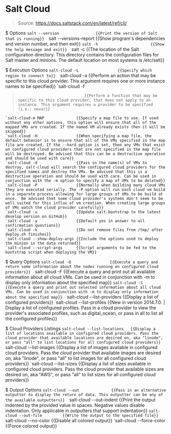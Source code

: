 # Salt Cloud

> Source: https://docs.saltstack.com/en/latest/ref/cli/

$ Options
    `salt --version                {{Print the version of Salt that is running}} 
    `salt --versions-report        {{Show program's dependencies and version number, and then exit}} 
    `salt -h                       {{Show the help message and exit}} 
    `salt -c                       {{The location of the Salt configuration directory. This directory contains the configuration files for Salt master and minions. The default location on most systems is /etc/salt}} 

$ Execution Options
    `salt-cloud -L                 {{Specify which region to connect to}} 
    `salt-cloud -a                 {{Perform an action that may be specific to this cloud provider. This argument requires one or more instance names to be specified}} 
    `salt-cloud -f <FUNC-NAME> <PROVIDER>
>                                  {{Perform a function that may be specific to this cloud provider, that does not apply to an instance. This argument requires a provider to be specified (i.e.: nova)}} 
    `salt-cloud-m MAP              {{Specify a map file to use. If used without any other options, this option will ensure that all of the mapped VMs are created. If the named VM already exists then it will be skipped}} 
    `salt-cloud -H                 {{When specifying a map file, the default behavior is to ensure that all of the VMs specified in the map file are created. If the --hard option is set, then any VMs that exist on configured cloud providers that are not specified in the map file will be destroyed. Be advised that this can be a destructive operation and should be used with care}} 
    `salt-cloud -d                 {{Pass in the name(s) of VMs to destroy, salt-cloud will search the configured cloud providers for the specified names and destroy the VMs. Be advised that this is a destructive operation and should be used with care. Can be used in conjunction with the -m option to specify a map of VMs to be deleted}} 
    `salt-cloud -P                 {{Normally when building many cloud VMs they are executed serially. The -P option will run each cloud vm build in a separate process allowing for large groups of VMs to be build at once.  Be advised that some cloud provider's systems don't seem to be well suited for this influx of vm creation. When creating large groups of VMs watch the cloud provider carefully}} 
    `salt-cloud -u                 {{Update salt-bootstrap to the latest develop version on GitHub}} 
    `salt-cloud -y                 {{Default yes in answer to all confirmation questions}} 
    `salt-cloud -k                 {{Do not remove files from /tmp/ after deploy.sh finishes}} 
    `salt-cloud --show-deploy-args {{Include the options used to deploy the minion in the data returned}} 
    `salt-cloud --script-args      {{Script arguments to be fed to the bootstrap script when deploying the VM}} 

$ Query Options
    `salt-cloud -Q                 {{Execute a query and return some information about the nodes running on configured cloud providers}} 
    `salt-cloud -F                 {{Execute a query and print out all available information about all cloud VMs. Can be used in conjunction with -m to display only information about the specified map}} 
    `salt-cloud -S                 {{Execute a query and print out selected information about all cloud VMs. Can be used in conjunction with -m to display only information about the specified map}} 
    `salt-cloud --list-providers   {{Display a list of configured providers}} 
    `salt-cloud --list-profiles    {{New in version 2014.7.0. | Display a list of configured profiles. Pass in a cloud provider to view the provider's associated profiles, such as digital_ocean, or pass in all to list all the configured profiles}} 

$ Cloud Providers Listings
    `salt-cloud --list-locations   {{Display a list of locations available in configured cloud providers. Pass the cloud provider that available locations are desired on, aka "linode", or pass "all" to list locations for all configured cloud providers}} 
    `salt-cloud --list-images      {{Display a list of images available in configured cloud providers. Pass the cloud provider that available images are desired on, aka "linode", or pass "all" to list images for all configured cloud providers}} 
    `salt-cloud --list-sizes       {{Display a list of sizes available in configured cloud providers. Pass the cloud provider that available sizes are desired on, aka "AWS", or pass "all" to list sizes for all configured cloud providers}} 

$ Output Options
    `salt-cloud --out              {{Pass in an alternative outputter to display the return of data. This outputter can be any of the available outputters}} 
    `salt-cloud --out-indent       {{Print the output indented by the provided value in spaces. Negative values disable indentation. Only applicable in outputters that support indentation}} 
    `salt-cloud --out-file         {{Write the output to the specified file}} 
    `salt-cloud --no-color         {{Disable all colored output}} 
    `salt-cloud --force-color      {{Force colored output}} 

